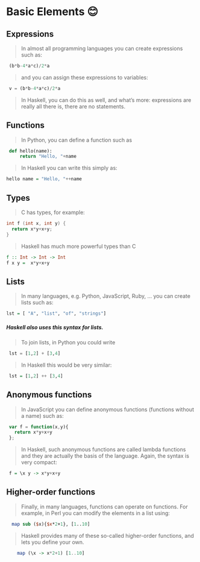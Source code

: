 # Basic Elements 😊

## Expressions

> In almost all programming languages you can create expressions such as:

```javascript
 (b*b-4*a*c)/2*a
```

> and you can assign these expressions to variables:

```javascript
 v = (b*b-4*a*c)/2*a
```

> In Haskell, you can do this as well, and what’s more: expressions are really all there is, there are no statements.

## Functions

> In Python, you can define a function such as

```python
 def hello(name):
     return "Hello, "+name
```
> In Haskell you can write this simply as:

```haskell
hello name = "Hello, "++name
```

## Types

> C has types, for example:

```c
int f (int x, int y) {
  return x*y+x+y;
}
```

> Haskell has much more powerful types than C

```haskell
f :: Int -> Int -> Int
f x y =  x*y+x+y
```
## Lists

> In many languages, e.g. Python, JavaScript, Ruby, … you can create lists such as:

```haskell
lst = [ "A", "list", "of", "strings"]
```

##### Haskell also uses this syntax for lists.


> To join lists, in Python you could write

```python
 lst = [1,2] + [3,4]
```

> In Haskell this would be very similar:

```haskell
 lst = [1,2] ++ [3,4]
```

## Anonymous functions
> In JavaScript you can define anonymous functions (functions without a name) such as:

```javascript
 var f = function(x,y){
   return x*y+x+y
 };
```

> In Haskell, such anonymous functions are called lambda functions and they are actually the basis of the language. Again, the syntax is very compact:

```haskell
 f = \x y -> x*y+x+y
```

## Higher-order functions
> Finally, in many languages, functions can operate on functions. For example, in Perl you can modify the elements in a list using:

```perl
  map sub ($x){$x*2+1}, [1..10]
```

> Haskell provides many of these so-called higher-order functions, and lets you define your own.

```haskell
    map (\x -> x*2+1) [1..10]
```
